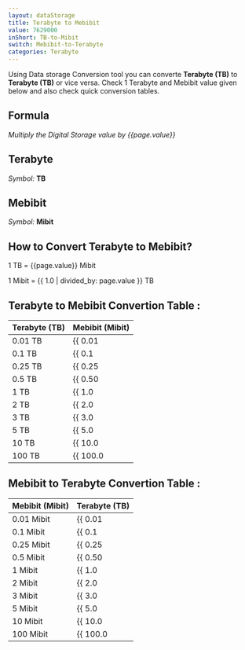 ```yaml
---
layout: dataStorage
title: Terabyte to Mebibit
value: 7629000
inShort: TB-to-Mibit
switch: Mebibit-to-Terabyte
categories: Terabyte
---
```


Using Data storage Conversion tool you can converte **Terabyte (TB)** to **Terabyte (TB)** or vice versa. Check 1 Terabyte and Mebibit value given below and also check quick conversion tables.

## Formula
*Multiply the Digital Storage value by {{page.value}}*

## Terabyte
*Symbol:* **TB**

## Mebibit
*Symbol:* **Mibit**

## How to Convert Terabyte to Mebibit?

1 TB = {{page.value}} Mibit

1 Mibit = {{ 1.0 | divided_by: page.value }} TB


## Terabyte to Mebibit Convertion Table :

| Terabyte (TB) | Mebibit (Mibit) |
| ---- | ---- |
| 0.01 TB | {{ 0.01 | times: page.value }} Mibit |
| 0.1 TB | {{ 0.1 | times: page.value }} Mibit |
| 0.25 TB | {{ 0.25 | times: page.value }} Mibit |
| 0.5 TB | {{ 0.50 | times: page.value }} Mibit |
| 1 TB | {{ 1.0 | times: page.value }} Mibit |
| 2 TB | {{ 2.0 | times: page.value }} Mibit |
| 3 TB | {{ 3.0 | times: page.value }} Mibit |
| 5 TB | {{ 5.0 | times: page.value }} Mibit |
| 10 TB | {{ 10.0 | times: page.value }} Mibit |
| 100 TB | {{ 100.0 | times: page.value }} Mibit |

## Mebibit to Terabyte Convertion Table :

| Mebibit (Mibit) | Terabyte (TB) |
| ---- | ---- |
| 0.01 Mibit | {{ 0.01 | divided_by: page.value }} TB |
| 0.1 Mibit | {{ 0.1 | divided_by: page.value }} TB |
| 0.25 Mibit | {{ 0.25 | divided_by: page.value }} TB |
| 0.5 Mibit | {{ 0.50 | divided_by: page.value }} TB |
| 1 Mibit | {{ 1.0 | divided_by: page.value }} TB |
| 2 Mibit | {{ 2.0 | divided_by: page.value }} TB |
| 3 Mibit | {{ 3.0 | divided_by: page.value }} TB |
| 5 Mibit | {{ 5.0 | divided_by: page.value }} TB |
| 10 Mibit | {{ 10.0 | divided_by: page.value }} TB |
| 100 Mibit | {{ 100.0 | divided_by: page.value }} TB |


<script>
document.getElementById('selectInput')[16].selected = true
document.getElementById('selectOutput')[7].selected = true
</script>
